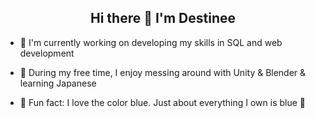 <h2 align="center"> Hi there 👋 I'm Destinee </h1>

- :whale: I'm currently working on developing my skills in SQL and web development

- :flipper: During my free time, I enjoy messing around with Unity & Blender & learning Japanese

- :ice_cube: Fun fact: I love the color blue. Just about everything I own is blue :cold_face:
<!--
**lokyen/lokyen** is a ✨ _special_ ✨ repository because its `README.md` (this file) appears on your GitHub profile.

Here are some ideas to get you started:

- 🔭 I’m currently working on ...
- 🌱 I’m currently learning ...
- 👯 I’m looking to collaborate on ...
- 🤔 I’m looking for help with ...
- 💬 Ask me about ...
- 📫 How to reach me: ...
- 😄 Pronouns: ...
- ⚡ Fun fact: ...
-->
